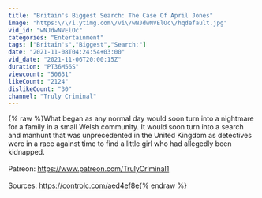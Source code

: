 ```yaml
---
title: "Britain's Biggest Search: The Case Of April Jones"
image: "https:\/\/i.ytimg.com\/vi\/wNJdwNVElOc\/hqdefault.jpg"
vid_id: "wNJdwNVElOc"
categories: "Entertainment"
tags: ["Britain's","Biggest","Search:"]
date: "2021-11-08T04:24:54+03:00"
vid_date: "2021-11-06T20:00:15Z"
duration: "PT36M56S"
viewcount: "50631"
likeCount: "2124"
dislikeCount: "30"
channel: "Truly Criminal"
---
```

{% raw %}What began as any normal day would soon turn into a nightmare for a family in a small Welsh community. It would soon turn into a search and manhunt that was unprecedented in the United Kingdom as detectives were in a race against time to find a little girl who had allegedly been kidnapped. <br /><br />Patreon: <a rel="nofollow" target="blank" href="https://www.patreon.com/TrulyCriminal1">https://www.patreon.com/TrulyCriminal1</a><br /><br />Sources: <a rel="nofollow" target="blank" href="https://controlc.com/aed4ef8e">https://controlc.com/aed4ef8e</a>{% endraw %}
